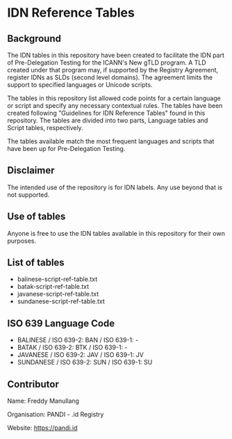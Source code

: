 # IDN Reference Tables
## Background
The IDN tables in this repository have been created to facilitate the IDN part of Pre-Delegation Testing for the ICANN's New gTLD program. A TLD created under that program may, if supported by the Registry Agreement, register IDNs as SLDs (second level domains). The agreement limits the support to specified languages or Unicode scripts.

The tables in this repository list allowed code points for a certain language or script and specify any necessary contextual rules. The tables have been created following "Guidelines for IDN Reference Tables" found in this repository. The tables are divided into two parts, Language tables and Script tables, respectively.

The tables available match the most frequent languages and scripts that have been up for Pre-Delegation Testing.

## Disclaimer
The intended use of the repository is for IDN labels. Any use beyond that is not supported.

## Use of tables
Anyone is free to use the IDN tables available in this repository for their own purposes.

## List of tables
- balinese-script-ref-table.txt
- batak-script-ref-table.txt
- javanese-script-ref-table.txt
- sundanese-script-ref-table.txt

## ISO 639 Language Code
- BALINESE / ISO 639-2: BAN / ISO 639-1: -
- BATAK / ISO 639-2: BTK / ISO 639-1: -
- JAVANESE / ISO 639-2: JAV / ISO 639-1: JV
- SUNDANESE / ISO 639-2: SUN / ISO 639-1: SU

## Contributor
Name: Freddy Manullang

Organisation: PANDI - .id Registry

Website: https://pandi.id
